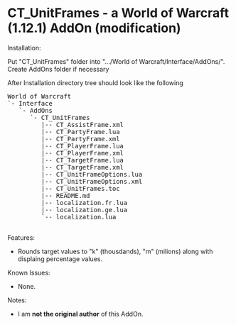 CT_UnitFrames - a World of Warcraft (1.12.1) AddOn (modification)
====================================

Installation:

Put "CT_UnitFrames" folder into ".../World of Warcraft/Interface/AddOns/".
Create AddOns folder if necessary

After Installation directory tree should look like the following

<pre>
World of Warcraft
`- Interface
   `- AddOns
      `- CT_UnitFrames
         |-- CT_AssistFrame.xml
         |-- CT_PartyFrame.lua
         |-- CT_PartyFrame.xml
         |-- CT_PlayerFrame.lua
         |-- CT_PlayerFrame.xml
         |-- CT_TargetFrame.lua
         |-- CT_TargetFrame.xml
         |-- CT_UnitFrameOptions.lua
         |-- CT_UnitFrameOptions.xml
         |-- CT_UnitFrames.toc
         |-- README.md
         |-- localization.fr.lua
         |-- localization.ge.lua
         `-- localization.lua

</pre>

Features:
- Rounds target values to "k" (thousdands), "m" (milions) along with displaing percentage values.

Known Issues:
- None.

Notes:
- I am **not the original author** of this AddOn.